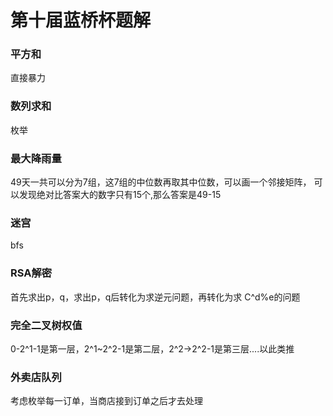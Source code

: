 # 第十届蓝桥杯题解
### 平方和
直接暴力
### 数列求和
枚举
### 最大降雨量
49天一共可以分为7组，这7组的中位数再取其中位数，可以画一个邻接矩阵，
可以发现绝对比答案大的数字只有15个,那么答案是49-15
### 迷宫
bfs
### RSA解密
首先求出p，q，求出p，q后转化为求逆元问题，再转化为求 C^d%e的问题
### 完全二叉树权值
0-2^1-1是第一层，2^1~2^2-1是第二层，2^2->2^2-1是第三层....以此类推
### 外卖店队列
考虑枚举每一订单，当商店接到订单之后才去处理